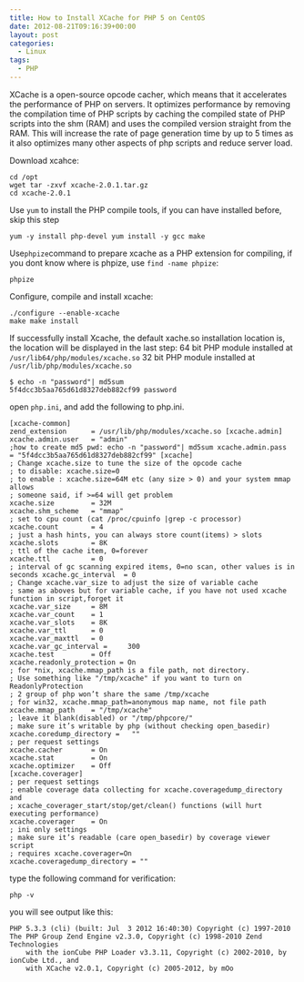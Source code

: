 ```yaml
---
title: How to Install XCache for PHP 5 on CentOS
date: 2012-08-21T09:16:39+00:00
layout: post
categories:
  - Linux
tags:
  - PHP
---
```


XCache is a open-source opcode cacher, which means that it accelerates the performance of PHP on servers. It optimizes performance by removing the compilation time of PHP scripts by caching the compiled state of PHP scripts into the shm (RAM) and uses the compiled version straight from the RAM. This will increase the rate of page generation time by up to 5 times as it also optimizes many other aspects of php scripts and reduce server load.

Download xcahce:
```
cd /opt
wget tar -zxvf xcache-2.0.1.tar.gz
cd xcache-2.0.1
```

Use `yum` to install the PHP compile tools, if you can have installed before, skip this step
```
yum -y install php-devel yum install -y gcc make
```
<!--more-->
Use`phpize`command to prepare xcache as a PHP extension for compiling, if you dont know where is phpize, use `find -name phpize`:
```
phpize
```

Configure, compile and install xcache:
```
./configure --enable-xcache
make make install
```

If successfully install Xcache, the default xache.so installation location is, the location will be displayed in the last step:
64 bit PHP module installed at `/usr/lib64/php/modules/xcache.so`
32 bit PHP module installed at `/usr/lib/php/modules/xcache.so`

```
$ echo -n "password"| md5sum 
5f4dcc3b5aa765d61d8327deb882cf99 password
```

open `php.ini`, and add the following to php.ini.
```
[xcache-common]
zend_extension      = /usr/lib/php/modules/xcache.so [xcache.admin]
xcache.admin.user   = "admin"
;how to create md5 pwd: echo -n "password"| md5sum xcache.admin.pass   = "5f4dcc3b5aa765d61d8327deb882cf99" [xcache]
; Change xcache.size to tune the size of the opcode cache
; to disable: xcache.size=0
; to enable : xcache.size=64M etc (any size > 0) and your system mmap allows
; someone said, if >=64 will get problem
xcache.size         = 32M
xcache.shm_scheme   = "mmap"
; set to cpu count (cat /proc/cpuinfo |grep -c processor) xcache.count        = 4
; just a hash hints, you can always store count(items) > slots xcache.slots        = 8K
; ttl of the cache item, 0=forever
xcache.ttl          = 0
; interval of gc scanning expired items, 0=no scan, other values is in seconds xcache.gc_interval  = 0
; Change xcache.var_size to adjust the size of variable cache
; same as aboves but for variable cache, if you have not used xcache function in script,forget it
xcache.var_size     = 8M
xcache.var_count    = 1
xcache.var_slots    = 8K
xcache.var_ttl      = 0
xcache.var_maxttl   = 0
xcache.var_gc_interval =     300
xcache.test         = Off
xcache.readonly_protection = On
; for *nix, xcache.mmap_path is a file path, not directory.
; Use something like "/tmp/xcache" if you want to turn on ReadonlyProtection
; 2 group of php won’t share the same /tmp/xcache
; for win32, xcache.mmap_path=anonymous map name, not file path
xcache.mmap_path    = "/tmp/xcache"
; leave it blank(disabled) or "/tmp/phpcore/"
; make sure it’s writable by php (without checking open_basedir)
xcache.coredump_directory =   ""
; per request settings
xcache.cacher       = On
xcache.stat         = On
xcache.optimizer    = Off
[xcache.coverager]
; per request settings
; enable coverage data collecting for xcache.coveragedump_directory and
; xcache_coverager_start/stop/get/clean() functions (will hurt executing performance)
xcache.coverager    = On
; ini only settings
; make sure it’s readable (care open_basedir) by coverage viewer script
; requires xcache.coverager=On
xcache.coveragedump_directory = ""
```

type the following command for verification:
```
php -v
```

you will see output like this:
```
PHP 5.3.3 (cli) (built: Jul  3 2012 16:40:30) Copyright (c) 1997-2010 The PHP Group Zend Engine v2.3.0, Copyright (c) 1998-2010 Zend Technologies
	with the ionCube PHP Loader v3.3.11, Copyright (c) 2002-2010, by ionCube Ltd., and
	with XCache v2.0.1, Copyright (c) 2005-2012, by mOo
```